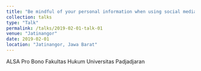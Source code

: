 ```yaml
---
title: "Be mindful of your personal information when using social media platforms "
collection: talks
type: "Talk"
permalink: /talks/2019-02-01-talk-01
venue: "Jatinangor"
date: 2019-02-01
location: "Jatinangor, Jawa Barat"
---
```


ALSA Pro Bono Fakultas Hukum Universitas Padjadjaran
